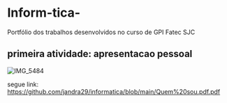 # Inform-tica-
Portfólio dos trabalhos desenvolvidos no curso de GPI Fatec SJC
## primeira atividade: apresentacao pessoal
![IMG_5484](https://github.com/user-attachments/assets/6a6bb6fb-f58d-40b1-adcc-8af46ac8c495)

segue link: 
https://github.com/jandra29/informatica/blob/main/Quem%20sou.pdf.pdf
